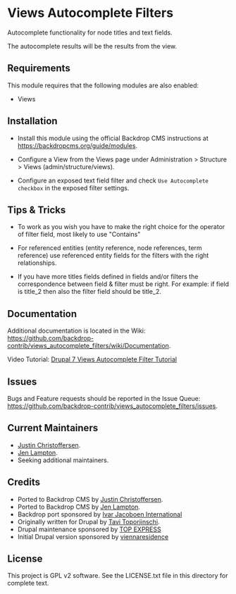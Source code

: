 Views Autocomplete Filters
======================

Autocomplete functionality for node titles and text fields.

The autocomplete results will be the results from the view.


Requirements
------------

This module requires that the following modules are also enabled:

 * Views


Installation
------------

- Install this module using the official Backdrop CMS instructions at
  https://backdropcms.org/guide/modules.

- Configure a View from the Views page under Administration > Structure > Views
  (admin/structure/views).

- Configure an exposed text field filter and check `Use Autocomplete checkbox`
  in the exposed filter settings.


Tips & Tricks
-------------

- To work as you wish you have to make the right choice for the operator of
  filter field, most likely to use "Contains"

- For referenced entities (entity reference, node references, term reference)
  use referenced entity fields for the filters with the right relationships.

- If you have more titles fields defined in fields and/or filters the
  correspondence between field & filter must be right. For example: if field
  is title_2 then also the filter field should be title_2.


Documentation
-------------

Additional documentation is located in the Wiki:
https://github.com/backdrop-contrib/views_autocomplete_filters/wiki/Documentation.

Video Tutorial: [Drupal 7 Views Autocomplete Filter Tutorial](http://codekarate.com/daily-dose-of-drupal/drupal-7-views-autocomplete-filter)


Issues
------

Bugs and Feature requests should be reported in the Issue Queue:
https://github.com/backdrop-contrib/views_autocomplete_filters/issues.


Current Maintainers
-------------------

- [Justin Christoffersen](https://github.com/jenlampton).
- [Jen Lampton](https://github.com/jenlampton).
- Seeking additional maintainers.


Credits
-------

- Ported to Backdrop CMS by [Justin Christoffersen](https://github.com/jenlampton).
- Ported to Backdrop CMS by [Jen Lampton](https://github.com/jenlampton).
- Backdrop port sponsored by [Ivar Jacoboen International](https://www.ivarjacobson.com)
- Originally written for Drupal by [Tavi Toporjinschi](https://github.com/vasike).
- Drupal maintenance sponsored by [TOP EXPRESS](http://www.topexpress.ro/)
- Initial Drupal version sponsored by [viennaresidence](http://www.viennaresidence.com/)


License
-------

This project is GPL v2 software.
See the LICENSE.txt file in this directory for complete text.

